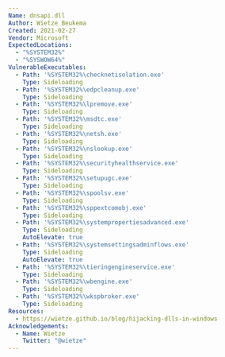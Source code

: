 ```yaml
---
Name: dnsapi.dll
Author: Wietze Beukema
Created: 2021-02-27
Vendor: Microsoft
ExpectedLocations:
  - "%SYSTEM32%"
  - "%SYSWOW64%"
VulnerableExecutables:
  - Path: '%SYSTEM32%\checknetisolation.exe'
    Type: Sideloading
  - Path: '%SYSTEM32%\edpcleanup.exe'
    Type: Sideloading
  - Path: '%SYSTEM32%\lpremove.exe'
    Type: Sideloading
  - Path: '%SYSTEM32%\msdtc.exe'
    Type: Sideloading
  - Path: '%SYSTEM32%\netsh.exe'
    Type: Sideloading
  - Path: '%SYSTEM32%\nslookup.exe'
    Type: Sideloading
  - Path: '%SYSTEM32%\securityhealthservice.exe'
    Type: Sideloading
  - Path: '%SYSTEM32%\setupugc.exe'
    Type: Sideloading
  - Path: '%SYSTEM32%\spoolsv.exe'
    Type: Sideloading
  - Path: '%SYSTEM32%\sppextcomobj.exe'
    Type: Sideloading
  - Path: '%SYSTEM32%\systempropertiesadvanced.exe'
    Type: Sideloading
    AutoElevate: true
  - Path: '%SYSTEM32%\systemsettingsadminflows.exe'
    Type: Sideloading
    AutoElevate: true
  - Path: '%SYSTEM32%\tieringengineservice.exe'
    Type: Sideloading
  - Path: '%SYSTEM32%\wbengine.exe'
    Type: Sideloading
  - Path: '%SYSTEM32%\wkspbroker.exe'
    Type: Sideloading
Resources:
  - https://wietze.github.io/blog/hijacking-dlls-in-windows
Acknowledgements:
  - Name: Wietze
    Twitter: "@wietze"
---
```


